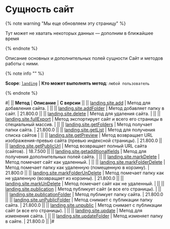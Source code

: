 # Сущность сайт

{% note warning "Мы еще обновляем эту страницу" %}

Тут может не хватать некоторых данных — дополним в ближайшее время

{% endnote %}

Описание основных и дополнительных полей сущности Сайт и методов работы с ними.

{% note info "" %}

**Scope**: [`landing`](../../scopes/permissions.md) | **Кто может выполнять метод**: `любой пользователь`

{% endnote %}

#|
|| **Метод** | **Описание** | **С версии** ||
|| [landing.site.add](./landing-site-add.md) | Метод для добавления сайта. | ||
|| [landing.site.addFolder](./landing-site-add-folder.md) | Метод добавляет папку в сайт. | 21.800.0 ||
|| [landing.site.delete](./landing-site-delete.md) | Метод для удаления сайта. | ||
|| [landing.site.fullExport](./landing-site-full-export.md) | Метод экспортирует сайт и всего его страницы в специальный массив. | ||
|| [landing.site.getFolders](./landing-site-get-folders.md) | Метод получает папки сайта. | 21.800.0 ||
|| [landing.site.getList](./landing-site-get-list.md) | Метод для получения списка сайтов | ||
|| [landing.site.getPreview](./landing-site-get-preview.md) | Метод возвращает URL изображения-превью сайта (превью индексной страницы). | 21.800.0 ||
|| [landing.site.getPublicUrl](./landing-site-get-public-url.md) | Метод возвращает полный URL сайта (сайтов). | 18.7.500 ||
|| [landing.site.getadditionalfields](./landing-site-get-additional-fields.md) | Метод для получения дополнительных полей сайта. | ||
|| [landing.site.markDelete](./landing-site-mark-delete.md) | Метод помечает сайт как удаленный. | ||
|| [landing.site.markFolderDelete](./landing-site-mark-folder-delete.md) | Метод помечает папку как удаленную (помещенную в корзину). | 21.800.0 ||
|| [landing.site.markFolderUnDelete](./landing-site-mark-folder-undelete.md) | Метод помечает папку как не удаленную (возвращает из корзины). | 21.800.0 ||
|| [landing.site.markUnDelete](./landing-site-mark-undelete.md) | Метод помечает сайт как не удаленный. | ||
|| [landing.site.publication](./landing-site-publication.md) | Метод публикует сайт (и все его страницы). | ||
|| [landing.site.publicationFolder](./landing-site-publication-folder.md) | Метод публикует папку сайта. | 21.800.0 ||
|| [landing.site.unPublicFolder](./landing-site-unpublic-folder.md) | Метод cнимает с публикации папку сайта. | 21.800.0 ||
|| [landing.site.unpublic](./landing-site-unpublic.md) | Метод снимает с публикации сайт (и все его страницы). | ||
|| [landing.site.update](./landing-site-update.md) | Метод для изменения сайта. | ||
|| [landing.site.updateFolder](./landing-site-update-folder.md) | Метод изменяет папку в сайте. | 21.800.0 ||
|#